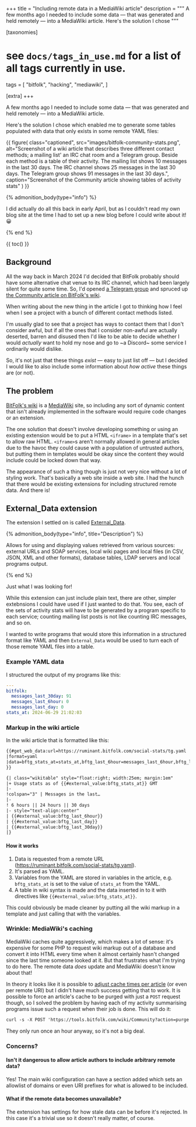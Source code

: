+++
title = "Including remote data in a MediaWiki article"
description = """
A few months ago I needed to include some data — that was generated and held
remotely — into a MediaWiki article. Here's the solution I chose
"""

[taxonomies]
# see `docs/tags_in_use.md` for a list of all tags currently in use.
tags = [
    "bitfolk",
    "hacking",
    "mediawiki",
]

[extra]
+++

A few months ago I needed to include some data — that was generated and held
remotely — into a MediaWiki article.

Here's the solution I chose which enabled me to generate some tables populated
with data that only exists in some remote YAML files:

{{ figure(
    class="captioned",
    src="images/bitfolk-community-stats.png",
    alt="Screenshot of a wiki article that describes three different contact
        methods; a mailing list' an IRC chat room and a Telegram group. Beside
        each method is a table of their activity. The mailing list shows 10
        messages in the last 30 days. The IRC channel shows 25 messages in the
        last 30 days. The Telegram group shows 91 messages in the last 30
        days.",
    caption="Screenshot of the Community article showing tables of activity
        stats"
) }}

{% admonition_body(type="info") %}

I did actually do all this back in early April, but as I couldn't read my own
blog site at the time I had to set up a new blog before I could write about
it! 😀

{% end %}

{{ toc() }}

## Background

All the way back in March 2024 I'd decided that BitFolk probably should have
some alternative chat venue to its IRC channel, which had been largely silent
for quite some time. So, I'd opened
[a Telegram group](https://tools.bitfolk.com/wiki/Telegram) and spruced up
[the Community article on BitFolk's wiki](https://tools.bitfolk.com/wiki/Community).

When writing about the new thing in the article I got to thinking how I feel
when I see a project with a bunch of different contact methods listed.

I'm usually glad to see that a project has ways to contact them that I don't
consider awful, but if all the ones that I consider non-awful are actually
deserted, barren and disused then I'd like to be able to decide whether I
would _actually_ want to hold my nose and go to ~a Discord~ some service I
ordinarily would dislike.

So, it's not just that these things _exist_ — easy to just list off — but I
decided I would like to also include some information about _how active_ these
things are (or not).

## The problem

[BitFolk's wiki](https://tools.bitfolk.com/wiki/) is a
[MediaWiki](https://www.mediawiki.org/wiki/MediaWiki) site, so including any
sort of dynamic content that isn't already implemented in the software would
require code changes or an extension.

The one solution that doesn't involve developing something or using an
existing extension would be to put a HTML `<iframe>` in a template that's set
to allow raw HTML. `<iframe>`s aren't normally allowed in general articles due
to the havoc they could cause with a population of untrusted authors, but
putting them in templates would be okay since the content they would include
could be locked down that way.

The appearance of such a thing though is just not very nice without a lot of
styling work. That's basically a web site inside a web site. I had the hunch
that there would be existing extensions for including structured remote data.
And there is!

## External_Data extension

The extension I settled on is called
[External_Data](https://www.mediawiki.org/wiki/MediaWiki).

{% admonition_body(type="info", title="Description") %}

Allows for using and displaying values retrieved from various sources:
external URLs and SOAP services, local wiki pages and local files (in CSV,
JSON, XML and other formats), database tables, LDAP servers and local programs
output.

{% end %}

Just what I was looking for!

While this extension can just include plain text, there are other, simpler
extebnsions I could have used if I just wanted to do that. You see, each of
the sets of activity stats will have to be generated by a program specific to
each service; counting mailing list posts is not like counting IRC messages,
and so on.

I wanted to write programs that would store this information in a structured
format like YAML and then `External_Data` would be used to turn each of those
remote YAML files into a table.

### Example YAML data

I structured the output of my programs like this:

```yaml
---
bitfolk:
  messages_last_30day: 91
  messages_last_6hour: 0
  messages_last_day: 0
stats_at: 2024-06-29 21:02:03
```

### Markup in the wiki article

In the wiki article that is formatted like this:

```txt
{{#get_web_data:url=https://ruminant.bitfolk.com/social-stats/tg.yaml
|format=yaml
|data=bftg_stats_at=stats_at,bftg_last_6hour=messages_last_6hour,bftg_last_day=messages_last_day,bftg_last_30day=messages_last_30day
}}

{| class="wikitable" style="float:right; width:25em; margin:1em"
|+ Usage stats as of {{#external_value:bftg_stats_at}} GMT
|-
!colspan="3" | Messages in the last…
|-
! 6 hours || 24 hours || 30 days
|- style="text-align:center"
| {{#external_value:bftg_last_6hour}}
| {{#external_value:bftg_last_day}}
| {{#external_value:bftg_last_30day}}
|}
```

#### How it works

1. Data is requested from a remote URL
   (https://ruminant.bitfolk.com/social-stats/tg.yaml).
2. It's parsed as YAML.
3. Variables from the YAML are stored in variables in the article, e.g.
   `bftg_stats_at` is set to the value of `stats_at` from the YAML.
4. A table in wiki syntax is made and the data inserted in to it with
   directives like `{{#external_value:bftg_stats_at}}`.

This could obviously be made cleaner by putting all the wiki markup in a
template and just calling that with the variables.

### Wrinkle: MediaWiki's caching

MediaWiki caches quite aggressively, which makes a lot of sense: it's
expensive for some PHP to request wiki markup out of a database and convert it
into HTML every time when it almost certainly hasn't changed since the last
time someone looked at it. But that frustrates what I'm trying to do here. The
remote data _does_ update and MediaWiki doesn't know about that!

In theory it looks like it is possible to
[adjust cache times per article](https://www.mediawiki.org/wiki/Extension:External_Data/Caching_data)
(or even per remote URI) but I didn't have much success getting that to work.
It is possible to force an article's cache to be purged with just a `POST`
request though, so I solved the problem by having each of my activity
summarising programs issue such a request when their job is done. This will do
it:

```txt
curl -s -X POST 'https://tools.bitfolk.com/wiki/Community?action=purge'
```

They only run once an hour anyway, so it's not a big deal.

### Concerns?

#### Isn't it dangerous to allow article authors to include arbitrary remote data?

Yes! The main wiki configuration can have a section added which sets an
allowlist of domains or even URI prefixes for what is allowed to be included.

#### What if the remote data becomes unavailable?

The extension has settings for how stale data can be before it's rejected. In
this case it's a trivial use so it doesn't really matter, of course.
